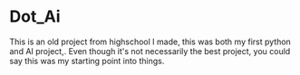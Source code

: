 # Dot_Ai
This is an old project from highschool I made, this was both my first python and AI project,. Even though it's not necessarily the best project, you could say this was my starting point into things.
